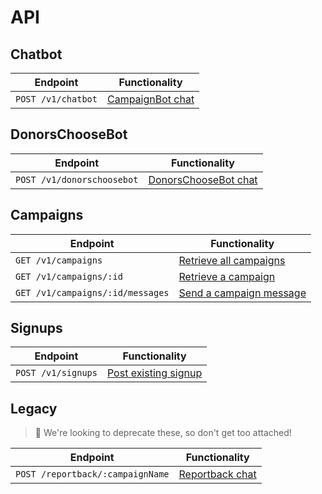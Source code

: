 # API


## Chatbot

Endpoint                                       | Functionality                                           
---------------------------------------------- | --------------------------------------------------------
`POST /v1/chatbot` | [CampaignBot chat](endpoints/chatbot.md)


## DonorsChooseBot

Endpoint                                       | Functionality                                           
---------------------------------------------- | --------------------------------------------------------
`POST /v1/donorschoosebot` | [DonorsChooseBot chat](endpoints/donorschoosebot.md)


## Campaigns

Endpoint                                       | Functionality                                           
---------------------------------------------- | --------------------------------------------------------
`GET /v1/campaigns` | [Retrieve all campaigns](endpoints/campaigns.md#retrieve-all-campaigns)
`GET /v1/campaigns/:id` | [Retrieve a campaign](endpoints/campaigns.md#retrieve-a-campaigns)
`GET /v1/campaigns/:id/messages` | [Send a campaign message](endpoints/campaigns.md#send-a-campaign-message)


## Signups

Endpoint                                       | Functionality                                           
---------------------------------------------- | --------------------------------------------------------
`POST /v1/signups` | [Post existing signup](endpoints/signups.md)


## Legacy

> :memo: We're looking to deprecate these, so don't get too attached!

Endpoint                                       | Functionality                                           
---------------------------------------------- | --------------------------------------------------------
`POST /reportback/:campaignName` | [Reportback chat](https://github.com/DoSomething/gambit/wiki/API#reportback)
